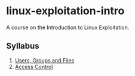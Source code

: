 # linux-exploitation-intro

A course on the Introduction to Linux Exploitation.

## Syllabus

1. [Users, Groups and Files]
2. [Access Control]

[Users, Groups and Files]: ./lessons/1_users_groups_files/lessonplan.md
[Access Control]: ./lessons/2_access_control/lessonplan.md